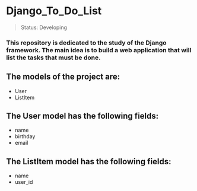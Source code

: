 # Django_To_Do_List

> Status: Developing


### This repository is dedicated to the study of the Django framework. The main idea is to build a web application that will list the tasks that must be done.

## The models of the project are:
+ User
+ ListItem

## The User model has the following fields:
+ name
+ birthday
+ email


## The ListItem model has the following fields:
+ name
+ user_id


